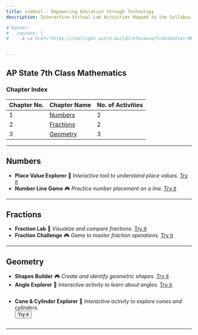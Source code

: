 ```yaml
---
title: sredsol - Empowering Education through Technology
description: Interactive Virtual Lab Activities Mapped to the Syllabus.

# banner:
#   content: |
#     A <a href="https://starlight.astro.build/reference/frontmatter/#banner">banner</a> displaying an announcement at the top of the page that can include HTML for links or other content.


---
```


## AP State 7th Class Mathematics

### Chapter Index

| Chapter No. | Chapter Name | No. of Activities |
|-------------|--------------|-------------------|
| 1           | [Numbers](#numbers)   | 2                 |
| 2           | [Fractions](#fractions) | 2                 |
| 3           | [Geometry](#geometry)   | 3                 |

---

## Numbers
- **Place Value Explorer** 🧪
  _Interactive tool to understand place values._ [Try it](#)
- **Number Line Game** 🎮
  _Practice number placement on a line._ [Try it](#)

---

## Fractions
- **Fraction Lab** 🧪
  _Visualize and compare fractions._ [Try it](#)
- **Fraction Challenge** 🎮
  _Game to master fraction operations._ [Try it](#)

---

## Geometry
- **Shapes Builder** 🎮
  _Create and identify geometric shapes._ [Try it](#)
- **Angle Explorer** 🧪
  _Interactive activity to learn about angles._ [Try it](#)
- <div style="margin-top:2em; margin-bottom:2em;">
    <strong>Cone & Cylinder Explorer</strong> 🧪
    <em>Interactive activity to explore cones and cylinders.</em><br>
    <button onclick="document.getElementById('cone-cylinder-iframe').style.display='block';">Try it</button>
    <br>
    <iframe id="cone-cylinder-iframe" src="http://localhost:4321/cone-cylinder.html" style="display:none;"></iframe>
  </div>

---




<!-- You can add more chapters and activities following the same format.
Replace [Try it](#) with actual links to your activities.
Use 🧪 for interactive labs and 🎮 for games for visual clarity. -->
<!-- **Note:** For best results, ensure your site loads the custom CSS from `src/styles/custom.css` to style the embedded activity.-->
